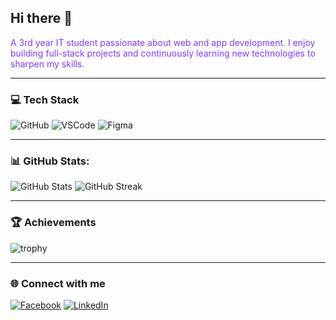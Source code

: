 ## Hi there 👋  
<span style="color:#7f39fb;">
A 3rd year IT student passionate about web and app development.  
I enjoy building full-stack projects and continuously learning new technologies to sharpen my skills. </span>

---

### 💻 Tech Stack

![GitHub](https://img.shields.io/badge/GitHub-0d1117?style=for-the-badge&logo=github&logoColor=ffffff)
![VSCode](https://img.shields.io/badge/VS%20Code-0d1117?style=for-the-badge&logo=visual-studio-code&logoColor=0078d7)
![Figma](https://img.shields.io/badge/Figma-0d1117?style=for-the-badge&logo=figma&logoColor=ff77ff)


---
### 📊 GitHub Stats:
![GitHub Stats](https://github-readme-stats.vercel.app/api?username=Shinxss&show_icons=true&title_color=7f39fb&text_color=7f39fb&icon_color=7f39fb&bg_color=0d1117&hide_border=true) ![GitHub Streak](https://streak-stats.demolab.com?user=Shinxss&background=0d1117&ring=7f39fb&fire=7f39fb&currStreakLabel=7f39fb&sideLabels=7f39fb&currStreakNum=7f39fb&sideNums=7f39fb&dates=7f39fb&stroke=7f39fb&hide_border=true)


---

### 🏆 Achievements
![trophy](https://github-profile-trophy.vercel.app/?username=Shinxss&theme=onedark&margin-w=15&margin-h=15)

---

### 🌐 Connect with me
[![Facebook](https://img.shields.io/badge/Facebook-1877F2?style=for-the-badge&logo=facebook&logoColor=white)](https://www.facebook.com/jachinadam.aliman.7)
[![LinkedIn](https://img.shields.io/badge/LinkedIn-0077B5?style=for-the-badge&logo=linkedin&logoColor=white)](https://www.linkedin.com/in/jachin-aliman/)
